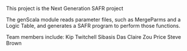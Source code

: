 This project is the Next Generation SAFR project

The genScala module reads parameter files, such as MergeParms and a Logic Table, and generates a SAFR program to perform those functions.  

Team members include:
Kip Twitchell
Sibasis Das
Claire Zou Price
Steve Brown

